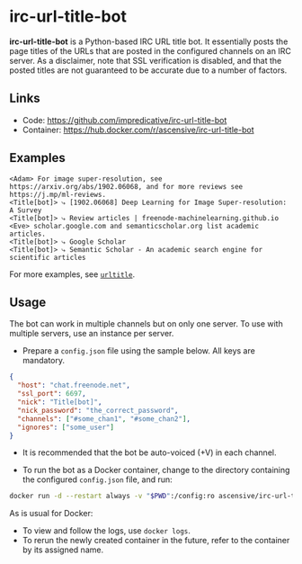 # irc-url-title-bot
**irc-url-title-bot** is a Python-based IRC URL title bot.
It essentially posts the page titles of the URLs that are posted in the configured channels on an IRC server.
As a disclaimer, note that SSL verification is disabled, and that the posted titles are not guaranteed to be accurate
due to a number of factors.

## Links
* Code: https://github.com/impredicative/irc-url-title-bot
* Container: https://hub.docker.com/r/ascensive/irc-url-title-bot

## Examples
```text
<Adam> For image super-resolution, see https://arxiv.org/abs/1902.06068, and for more reviews see https://j.mp/ml-reviews.
<Title[bot]> ⤷ [1902.06068] Deep Learning for Image Super-resolution: A Survey
<Title[bot]> ⤷ Review articles | freenode-machinelearning.github.io
<Eve> scholar.google.com and semanticscholar.org list academic articles.
<Title[bot]> ⤷ Google Scholar
<Title[bot]> ⤷ Semantic Scholar - An academic search engine for scientific articles
```
For more examples, see [`urltitle`](https://github.com/impredicative/urltitle/).
## Usage
The bot can work in multiple channels but on only one server.
To use with multiple servers, use an instance per server.

* Prepare a `config.json` file using the sample below. All keys are mandatory.
```json
{
  "host": "chat.freenode.net",
  "ssl_port": 6697,
  "nick": "Title[bot]",
  "nick_password": "the_correct_password",
  "channels": ["#some_chan1", "#some_chan2"],
  "ignores": ["some_user"]
}
```
* It is recommended that the bot be auto-voiced (+V) in each channel.

* To run the bot as a Docker container, change to the directory containing the configured `config.json` file, and run:
```bash
docker run -d --restart always -v "$PWD":/config:ro ascensive/irc-url-title-bot
```
As is usual for Docker:
* To view and follow the logs, use `docker logs`.
* To rerun the newly created container in the future, refer to the container by its assigned name.
